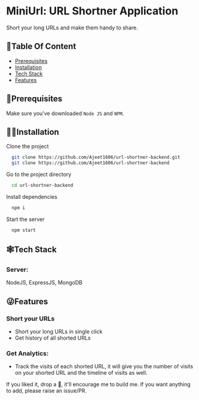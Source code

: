 # MiniUrl: URL Shortner Application
 
Short your long URLs and make them handy to share.

## 📃Table Of Content
- [Prerequisites](#prerequisites)
- [Installation](#installation)
- [Tech Stack](#tech-stack)
- [Features](#features)
 
## 💫Prerequisites

Make sure you've downloaded ```Node JS``` and ```NPM```.

## 🧑‍💻Installation

Clone the project

```bash
  git clone https://github.com/Ajeet1606/url-shortner-backend.git
  git clone https://github.com/Ajeet1606/url-shortner-backend
```

Go to the project directory

```bash
  cd url-shortner-backend
```

Install dependencies

```bash
  npm i
```

Start the server

```bash
  npm start
```


## 🕸️Tech Stack

### Server:
NodeJS, ExpressJS, MongoDB


## 😜Features

### Short your URLs
- Short your long URLs in single click
- Get history of all shorted URLs

### Get Analytics:
- Track the visits of each shorted URL, it will give you the number of visits on your shorted URL and the timeline of visits as well.

If you liked it, drop a 💫, it'll encourage me to build me.
If you want anything to add, please raise an issue/PR.
